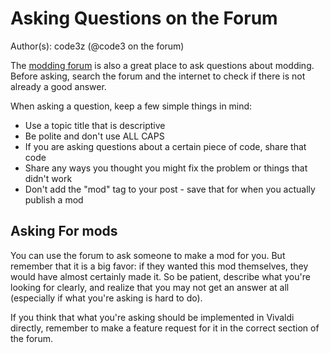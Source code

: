 # Asking Questions on the Forum

Author(s): code3z (@code3 on the forum)

The [modding forum](https://forum.vivaldi.net/category/52/modifications)
is also a great place to ask questions about modding. Before asking, search the
forum and the internet to check if there is not already a good answer.

When asking a question, keep a few simple things in mind:
 - Use a topic title that is descriptive
 - Be polite and don't use ALL CAPS
 - If you are asking questions about a certain piece of code, share that code
 - Share any ways you thought you might fix the problem or things that didn't work
 - Don't add the "mod" tag to your post - save that for when you actually publish a mod

## Asking For mods

You can use the forum to ask someone to make a mod for you.
But remember that it is a big favor: if they wanted this mod themselves,
they would have almost certainly made it. So be patient, describe what you're
looking for clearly, and realize that you may not get an answer at all
(especially if what you're asking is hard to do).

If you think that what you're asking should be implemented in Vivaldi directly,
remember to make a feature request for it in the correct section of the forum.
